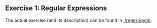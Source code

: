 ## Exercise 1: Regular Expressions

The actual exercise (and its description) can be found in [./regex.ipynb](regex.ipynb).
